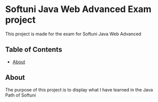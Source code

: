 # Softuni Java Web Advanced Exam project

This project is made for the exam for Softuni Java Web Advanced

## Table of Contents

- [About](#about)

## About
The purpose of this project is to display what I have learned in the Java Path of Softuni
